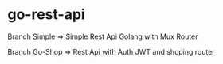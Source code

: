 # go-rest-api

Branch Simple 
=> Simple Rest Api Golang with Mux Router

Branch Go-Shop
=> Rest Api with Auth JWT and shoping router